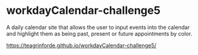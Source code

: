 # workdayCalendar-challenge5

A daily calendar site that allows the user to input events into the calendar and highlight them as being past, present or future appointments by color.



https://teagrinforde.github.io/workdayCalendar-challenge5/
